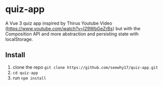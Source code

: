 # quiz-app
A Vue 3 quiz app inspired by Thirus Youtube Video (https://www.youtube.com/watch?v=I29WbGeZrBs) but with the Composition API and more abstraction and persisting state with localStorage.

## Install
1. clone the repo ```git clone https://github.com/seewhy17/quiz-app.git```
2. ```cd quiz-app```
2. run ```npm install```
